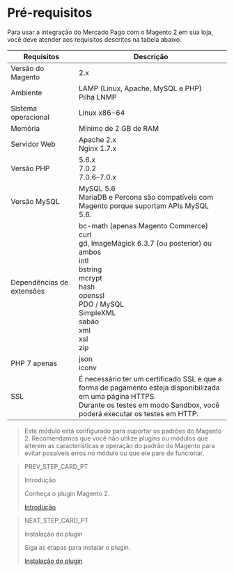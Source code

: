 # Pré-requisitos

Para usar a integração do Mercado Pago com o Magento 2 em sua loja, você deve atender aos requisitos descritos na tabela abaixo.

| Requisitos  | Descrição | 
| --- | --- |
| Versão do Magento | 2.x |
| Ambiente | LAMP (Linux, Apache, MySQL e PHP)<br/>Pilha LNMP |
| Sistema operacional | Linux x86-64 |
| Memória | Mínimo de 2 GB de RAM |
| Servidor Web | Apache 2.x<br/>Nginx 1.7.x |
| Versão PHP | 5.6.x<br/>7.0.2<br/>7.0.6–7.0.x<br/> |
| Versão MySQL | MySQL 5.6<br/>MariaDB e Percona são compatíveis com Magento porque suportam APIs MySQL 5.6. |
| Dependências de extensões | bc-math (apenas Magento Commerce)<br/>curl<br/>gd, ImageMagick 6.3.7 (ou posterior) ou ambos<br/>intl<br/>bstring<br/>mcrypt<br/>hash<br/>openssl<br/>PDO / MySQL<br/>SimpleXML<br/>sabão<br/>xml <br/>xsl<br/>zip<br/> |
| PHP 7 apenas | json<br/>iconv |
| SSL | É necessário ter um certificado SSL e que a forma de pagamento esteja disponibilizada em uma página HTTPS.<br/>Durante os testes em modo Sandbox, você poderá executar os testes em HTTP. |

> Este módulo está configurado para suportar os padrões do Magento 2. Recomendamos que você não utilize plugins ou módulos que alterem as características e operação do padrão do Magento para evitar possíveis erros no módulo ou que ele pare de funcionar.

> PREV_STEP_CARD_PT
>
> Introdução
>
> Conheça o plugin Magento 2.
>
> [Introdução](https://www.mercadopago[FAKER][URL][DOMAIN]/developers/pt/guides/plugins/magento-two/introduction)

> NEXT_STEP_CARD_PT
>
> Instalação do plugin
>
> Siga as etapas para instalar o plugin.
>
> [Instalação do plugin](https://www.mercadopago[FAKER][URL][DOMAIN]/developers/pt/guides/plugins/magento-two/installation)
